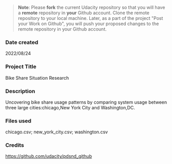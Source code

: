 >**Note**: Please **fork** the current Udacity repository so that you will have a **remote** repository in **your** Github account. Clone the remote repository to your local machine. Later, as a part of the project "Post your Work on Github", you will push your proposed changes to the remote repository in your Github account.

### Date created
2022/08/24

### Project Title
Bike Share Situation Research

### Description
Uncovering bike share usage patterns by comparing system usage between three large cities:chicago,New York City and Washington,DC.

### Files used
chicago.csv; new_york_city.csv; washington.csv

### Credits
https://github.com/udacity/pdsnd_github

